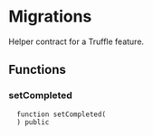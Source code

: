 # Migrations

Helper contract for a Truffle feature.



## Functions
### setCompleted
```solidity
  function setCompleted(
  ) public
```




